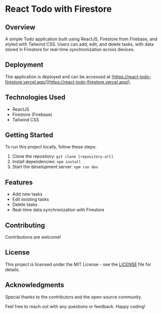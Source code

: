 # React Todo with Firestore

## Overview
A simple Todo application built using ReactJS, Firestore from Firebase, and styled with Tailwind CSS. Users can add, edit, and delete tasks, with data stored in Firestore for real-time synchronization across devices.

## Deployment
The application is deployed and can be accessed at [https://react-todo-firestore.vercel.app/](https://react-todo-firestore.vercel.app/).

## Technologies Used
- ReactJS
- Firestore (Firebase)
- Tailwind CSS

## Getting Started
To run this project locally, follow these steps:

1. Clone the repository: `git clone [repository-url]`
2. Install dependencies: `npm install`
3. Start the development server: `npm run dev`

## Features
- Add new tasks
- Edit existing tasks
- Delete tasks
- Real-time data synchronization with Firestore


## Contributing
Contributions are welcome!

## License
This project is licensed under the MIT License - see the [LICENSE](LICENSE) file for details.

## Acknowledgments
Special thanks to the contributors and the open-source community.

Feel free to reach out with any questions or feedback. Happy coding!
